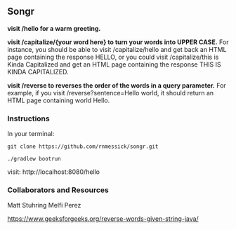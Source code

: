 ## Songr

**visit /hello for a warm greeting.**

**visit /capitalize/{your word here} to turn your words into UPPER CASE.** For instance, you should be able to visit /capitalize/hello and get back an HTML page containing the response HELLO, or you could visit /capitalize/this is Kinda Capitalized and get an HTML page containing the response THIS IS KINDA CAPITALIZED.

**visit /reverse to reverses the order of the words in a query parameter.** For example, if you visit /reverse?sentence=Hello world, it should return an HTML page containing world Hello.

### Instructions

In your terminal:

`git clone https://github.com/rnmessick/songr.git`

`./gradlew bootrun`

visit: http://localhost:8080/hello

### Collaborators and Resources

Matt Stuhring
Melfi Perez

https://www.geeksforgeeks.org/reverse-words-given-string-java/

